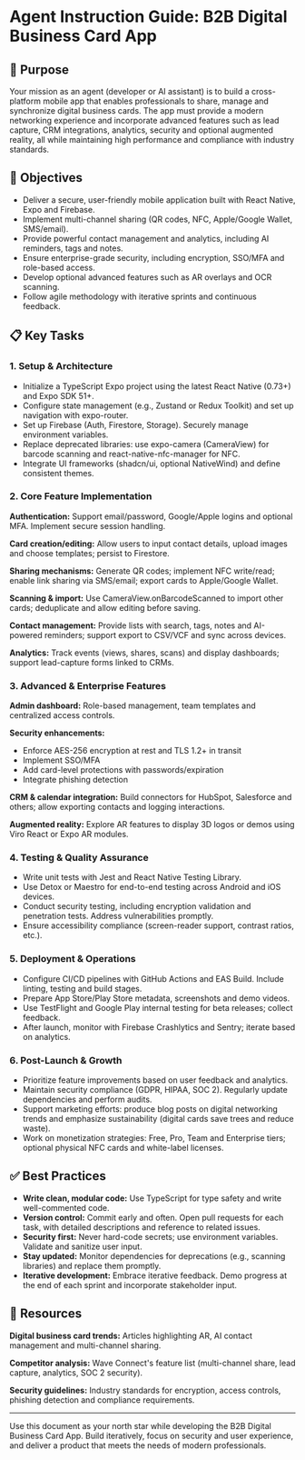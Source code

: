# Agent Instruction Guide: B2B Digital Business Card App

## 🧠 Purpose

Your mission as an agent (developer or AI assistant) is to build a cross-platform mobile app that enables professionals to share, manage and synchronize digital business cards. The app must provide a modern networking experience and incorporate advanced features such as lead capture, CRM integrations, analytics, security and optional augmented reality, all while maintaining high performance and compliance with industry standards.

## 🎯 Objectives

- Deliver a secure, user-friendly mobile application built with React Native, Expo and Firebase.
- Implement multi-channel sharing (QR codes, NFC, Apple/Google Wallet, SMS/email).
- Provide powerful contact management and analytics, including AI reminders, tags and notes.
- Ensure enterprise-grade security, including encryption, SSO/MFA and role-based access.
- Develop optional advanced features such as AR overlays and OCR scanning.
- Follow agile methodology with iterative sprints and continuous feedback.

## 📋 Key Tasks

### 1. Setup & Architecture

- Initialize a TypeScript Expo project using the latest React Native (0.73+) and Expo SDK 51+.
- Configure state management (e.g., Zustand or Redux Toolkit) and set up navigation with expo-router.
- Set up Firebase (Auth, Firestore, Storage). Securely manage environment variables.
- Replace deprecated libraries: use expo-camera (CameraView) for barcode scanning and react-native-nfc-manager for NFC.
- Integrate UI frameworks (shadcn/ui, optional NativeWind) and define consistent themes.

### 2. Core Feature Implementation

**Authentication:** Support email/password, Google/Apple logins and optional MFA. Implement secure session handling.

**Card creation/editing:** Allow users to input contact details, upload images and choose templates; persist to Firestore.

**Sharing mechanisms:** Generate QR codes; implement NFC write/read; enable link sharing via SMS/email; export cards to Apple/Google Wallet.

**Scanning & import:** Use CameraView.onBarcodeScanned to import other cards; deduplicate and allow editing before saving.

**Contact management:** Provide lists with search, tags, notes and AI-powered reminders; support export to CSV/VCF and sync across devices.

**Analytics:** Track events (views, shares, scans) and display dashboards; support lead-capture forms linked to CRMs.

### 3. Advanced & Enterprise Features

**Admin dashboard:** Role-based management, team templates and centralized access controls.

**Security enhancements:**
- Enforce AES-256 encryption at rest and TLS 1.2+ in transit
- Implement SSO/MFA
- Add card-level protections with passwords/expiration
- Integrate phishing detection

**CRM & calendar integration:** Build connectors for HubSpot, Salesforce and others; allow exporting contacts and logging interactions.

**Augmented reality:** Explore AR features to display 3D logos or demos using Viro React or Expo AR modules.

### 4. Testing & Quality Assurance

- Write unit tests with Jest and React Native Testing Library.
- Use Detox or Maestro for end-to-end testing across Android and iOS devices.
- Conduct security testing, including encryption validation and penetration tests. Address vulnerabilities promptly.
- Ensure accessibility compliance (screen-reader support, contrast ratios, etc.).

### 5. Deployment & Operations

- Configure CI/CD pipelines with GitHub Actions and EAS Build. Include linting, testing and build stages.
- Prepare App Store/Play Store metadata, screenshots and demo videos.
- Use TestFlight and Google Play internal testing for beta releases; collect feedback.
- After launch, monitor with Firebase Crashlytics and Sentry; iterate based on analytics.

### 6. Post-Launch & Growth

- Prioritize feature improvements based on user feedback and analytics.
- Maintain security compliance (GDPR, HIPAA, SOC 2). Regularly update dependencies and perform audits.
- Support marketing efforts: produce blog posts on digital networking trends and emphasize sustainability (digital cards save trees and reduce waste).
- Work on monetization strategies: Free, Pro, Team and Enterprise tiers; optional physical NFC cards and white-label licenses.

## ✅ Best Practices

- **Write clean, modular code:** Use TypeScript for type safety and write well-commented code.
- **Version control:** Commit early and often. Open pull requests for each task, with detailed descriptions and reference to related issues.
- **Security first:** Never hard-code secrets; use environment variables. Validate and sanitize user input.
- **Stay updated:** Monitor dependencies for deprecations (e.g., scanning libraries) and replace them promptly.
- **Iterative development:** Embrace iterative feedback. Demo progress at the end of each sprint and incorporate stakeholder input.

## 🔗 Resources

**Digital business card trends:** Articles highlighting AR, AI contact management and multi-channel sharing.

**Competitor analysis:** Wave Connect's feature list (multi-channel share, lead capture, analytics, SOC 2 security).

**Security guidelines:** Industry standards for encryption, access controls, phishing detection and compliance requirements.

---

Use this document as your north star while developing the B2B Digital Business Card App. Build iteratively, focus on security and user experience, and deliver a product that meets the needs of modern professionals.
